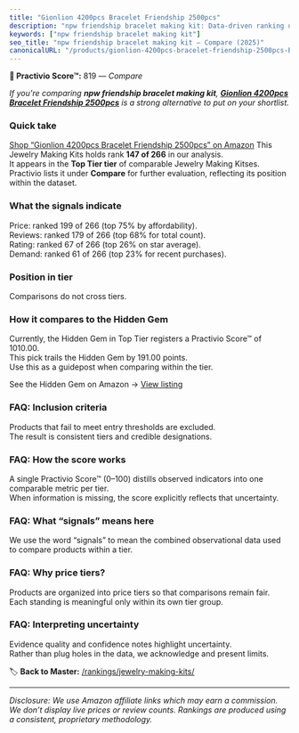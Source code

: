 ```yaml
---
title: "Gionlion 4200pcs Bracelet Friendship 2500pcs"
description: "npw friendship bracelet making kit: Data-driven ranking using the Practivio Score™. Positioned by quality, value, demand, findability, momentum."
keywords: ["npw friendship bracelet making kit"]
seo_title: "npw friendship bracelet making kit — Compare (2025)"
canonicalURL: "/products/gionlion-4200pcs-bracelet-friendship-2500pcs-B0CWN28RBH/"
---
```


**🛒 Practivio Score™:** 819 — _Compare_


*If you're comparing **npw friendship bracelet making kit**, **[Gionlion 4200pcs Bracelet Friendship 2500pcs](https://www.amazon.com/dp/B0CWN28RBH?tag=practivio-20)** is a strong alternative to put on your shortlist.*
### Quick take
[Shop “Gionlion 4200pcs Bracelet Friendship 2500pcs” on Amazon](https://www.amazon.com/dp/B0CWN28RBH?tag=practivio-20)
This Jewelry Making Kits holds rank **147 of 266** in our analysis.  
It appears in the **Top Tier tier** of comparable Jewelry Making Kitses.  
Practivio lists it under **Compare** for further evaluation, reflecting its position within the dataset.

### What the signals indicate
Price: ranked 199 of 266 (top 75% by affordability).  
Reviews: ranked 179 of 266 (top 68% for total count).  
Rating: ranked 67 of 266 (top 26% on star average).  
Demand: ranked 61 of 266 (top 23% for recent purchases).

### Position in tier
Comparisons do not cross tiers.

### How it compares to the Hidden Gem
Currently, the Hidden Gem in Top Tier registers a Practivio Score™ of 1010.00.  
This pick trails the Hidden Gem by 191.00 points.  
Use this as a guidepost when comparing within the tier.  

See the Hidden Gem on Amazon → [View listing](https://www.amazon.com/dp/B00BOZ79UO?tag=practivio-20)

### FAQ: Inclusion criteria
Products that fail to meet entry thresholds are excluded.  
The result is consistent tiers and credible designations.

### FAQ: How the score works
A single Practivio Score™ (0–100) distills observed indicators into one comparable metric per tier.  
When information is missing, the score explicitly reflects that uncertainty.

### FAQ: What “signals” means here
We use the word “signals” to mean the combined observational data used to compare products within a tier.

### FAQ: Why price tiers?
Products are organized into price tiers so that comparisons remain fair.  
Each standing is meaningful only within its own tier group.

### FAQ: Interpreting uncertainty
Evidence quality and confidence notes highlight uncertainty.  
Rather than plug holes in the data, we acknowledge and present limits.

<!-- Missing template for Compare/CompareWithinPriceClass -->


🏷️ **Back to Master:** [/rankings/jewelry-making-kits/](/rankings/jewelry-making-kits/)

---
_Disclosure: We use Amazon affiliate links which may earn a commission. We don’t display live prices or review counts. Rankings are produced using a consistent, proprietary methodology._

